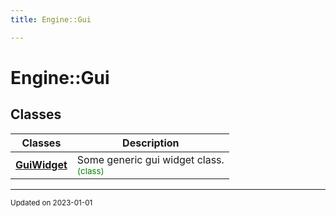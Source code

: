 ```yaml
---
title: Engine::Gui

---
```


# Engine::Gui



## Classes

| Classes        | Description    |
| -------------- | -------------- |
| **[GuiWidget](/classes/classEngine_1_1Gui_1_1GuiWidget.md)** | Some generic gui widget class. <br> <sup><span style="color:green">(class)</span></sup> |








-------------------------------

<sub>Updated on 2023-01-01</sub>
